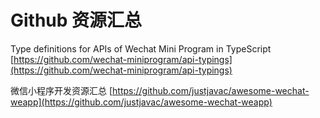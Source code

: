# Github 资源汇总

Type definitions for APIs of Wechat Mini Program in TypeScript [https://github.com/wechat-miniprogram/api-typings](https://github.com/wechat-miniprogram/api-typings)

微信小程序开发资源汇总 [https://github.com/justjavac/awesome-wechat-weapp](https://github.com/justjavac/awesome-wechat-weapp)

